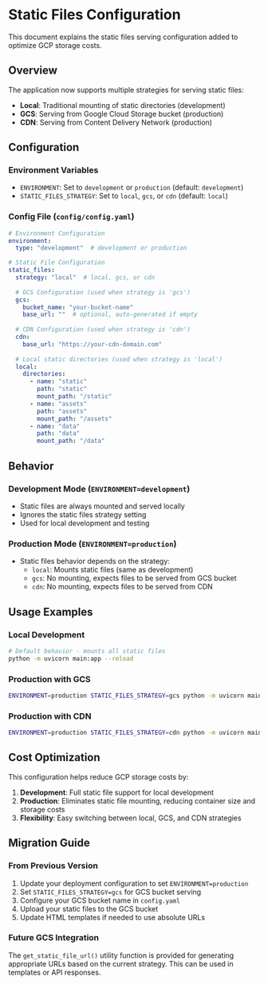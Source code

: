 # Static Files Configuration

This document explains the static files serving configuration added to optimize GCP storage costs.

## Overview

The application now supports multiple strategies for serving static files:
- **Local**: Traditional mounting of static directories (development)
- **GCS**: Serving from Google Cloud Storage bucket (production)
- **CDN**: Serving from Content Delivery Network (production)

## Configuration

### Environment Variables

- `ENVIRONMENT`: Set to `development` or `production` (default: `development`)
- `STATIC_FILES_STRATEGY`: Set to `local`, `gcs`, or `cdn` (default: `local`)

### Config File (`config/config.yaml`)

```yaml
# Environment Configuration
environment:
  type: "development"  # development or production

# Static File Configuration
static_files:
  strategy: "local"  # local, gcs, or cdn
  
  # GCS Configuration (used when strategy is 'gcs')
  gcs:
    bucket_name: "your-bucket-name"
    base_url: ""  # optional, auto-generated if empty
  
  # CDN Configuration (used when strategy is 'cdn')
  cdn:
    base_url: "https://your-cdn-domain.com"
  
  # Local static directories (used when strategy is 'local')
  local:
    directories:
      - name: "static"
        path: "static"
        mount_path: "/static"
      - name: "assets" 
        path: "assets"
        mount_path: "/assets"
      - name: "data"
        path: "data"
        mount_path: "/data"
```

## Behavior

### Development Mode (`ENVIRONMENT=development`)
- Static files are always mounted and served locally
- Ignores the static files strategy setting
- Used for local development and testing

### Production Mode (`ENVIRONMENT=production`)
- Static files behavior depends on the strategy:
  - `local`: Mounts static files (same as development)
  - `gcs`: No mounting, expects files to be served from GCS bucket
  - `cdn`: No mounting, expects files to be served from CDN

## Usage Examples

### Local Development
```bash
# Default behavior - mounts all static files
python -m uvicorn main:app --reload
```

### Production with GCS
```bash
ENVIRONMENT=production STATIC_FILES_STRATEGY=gcs python -m uvicorn main:app
```

### Production with CDN
```bash
ENVIRONMENT=production STATIC_FILES_STRATEGY=cdn python -m uvicorn main:app
```

## Cost Optimization

This configuration helps reduce GCP storage costs by:

1. **Development**: Full static file support for local development
2. **Production**: Eliminates static file mounting, reducing container size and storage costs
3. **Flexibility**: Easy switching between local, GCS, and CDN strategies

## Migration Guide

### From Previous Version
1. Update your deployment configuration to set `ENVIRONMENT=production`
2. Set `STATIC_FILES_STRATEGY=gcs` for GCS bucket serving
3. Configure your GCS bucket name in `config.yaml`
4. Upload your static files to the GCS bucket
5. Update HTML templates if needed to use absolute URLs

### Future GCS Integration
The `get_static_file_url()` utility function is provided for generating appropriate URLs based on the current strategy. This can be used in templates or API responses.